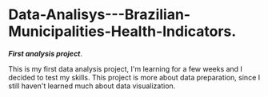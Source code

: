 # Data-Analisys---Brazilian-Municipalities-Health-Indicators.
***First analysis project***.

This is my first data analysis project, I'm learning for a few weeks and I decided to test my skills.
This project is more about data preparation, since I still haven't learned much about data visualization.

